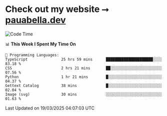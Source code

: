 # Check out my website ⭢ [pauabella.dev](https://pauabella.dev)

<!--START_SECTION:waka-->
![Code Time](http://img.shields.io/badge/Code%20Time-4%2C224%20hrs%2051%20mins-blue)

📊 **This Week I Spent My Time On** 

```text
💬 Programming Languages: 
TypeScript               25 hrs 59 mins      █████████████████████░░░░   83.18 % 
CSS                      2 hrs 21 mins       ██░░░░░░░░░░░░░░░░░░░░░░░   07.56 % 
Python                   1 hr 21 mins        █░░░░░░░░░░░░░░░░░░░░░░░░   04.37 % 
Gettext Catalog          38 mins             █░░░░░░░░░░░░░░░░░░░░░░░░   02.04 % 
Image (svg)              30 mins             ░░░░░░░░░░░░░░░░░░░░░░░░░   01.63 % 
```


 Last Updated on 19/03/2025 04:07:03 UTC
<!--END_SECTION:waka-->
